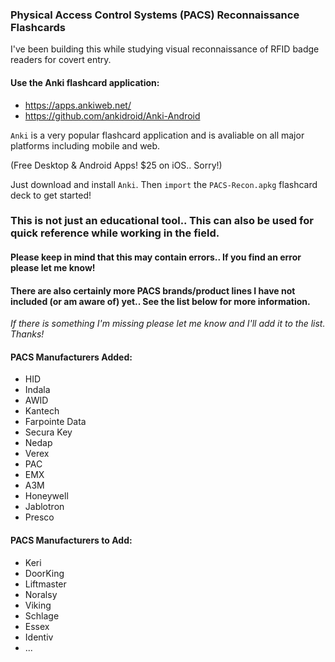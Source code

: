 ### Physical Access Control Systems (PACS) Reconnaissance Flashcards

I've been building this while studying visual reconnaissance of RFID badge readers for covert entry.

#### Use the Anki flashcard application:
- https://apps.ankiweb.net/
- https://github.com/ankidroid/Anki-Android

`Anki` is a very popular flashcard application and is avaliable on all major platforms including mobile and web.

(Free Desktop & Android Apps! $25 on iOS.. Sorry!)

Just download and install `Anki`. Then `import` the `PACS-Recon.apkg` flashcard deck to get started!

### This is not just an educational tool.. This can also be used for quick reference while working in the field.

#### Please keep in mind that this may contain errors.. If you find an error please let me know!
#### There are also certainly more PACS brands/product lines I have not included (or am aware of) yet.. See the list below for more information.

_If there is something I'm missing please let me know and I'll add it to the list. Thanks!_

#### PACS Manufacturers Added:

- HID
- Indala
- AWID
- Kantech
- Farpointe Data
- Secura Key
- Nedap
- Verex
- PAC
- EMX
- A3M
- Honeywell
- Jablotron
- Presco

#### PACS Manufacturers to Add:

- Keri
- DoorKing
- Liftmaster
- Noralsy
- Viking
- Schlage
- Essex
- Identiv
- ...

